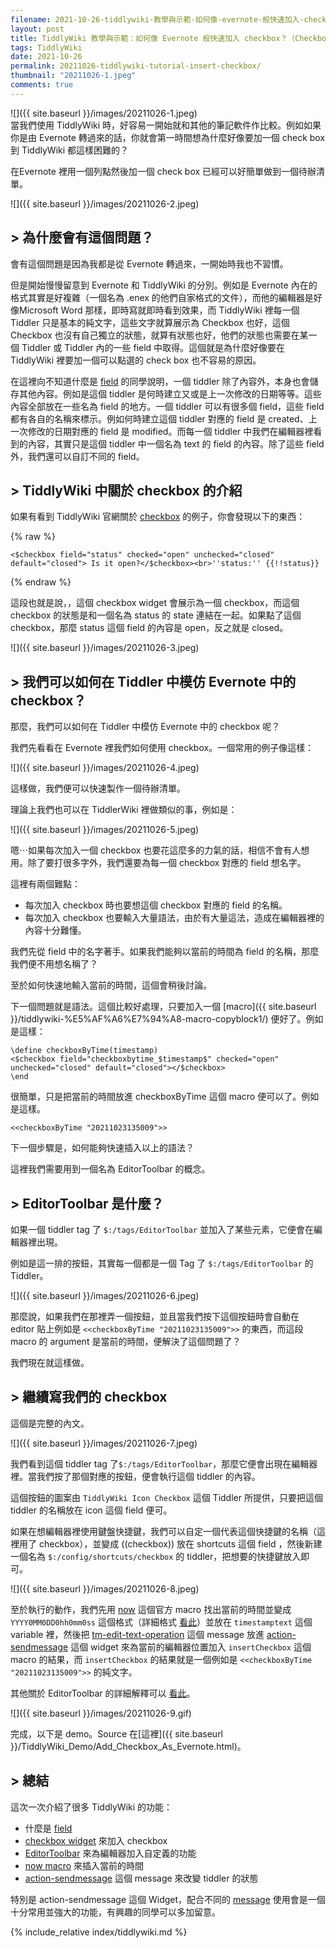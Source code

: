 ```yaml
---
filename: 2021-10-26-tiddlywiki-教學與示範-如何像-evernote-般快速加入-checkbox-checkboxwidget-editortoolbar-actionsendmessagewidget-.md
layout: post
title: TiddlyWiki 教學與示範：如何像 Evernote 般快速加入 checkbox？（CheckboxWidget、EditorToolbar、ActionSendMessageWidget）
tags: TiddlyWiki
date: 2021-10-26
permalink: 20211026-tiddlywiki-tutorial-insert-checkbox/
thumbnail: "20211026-1.jpeg"
comments: true
---
```


![]({{ site.baseurl }}/images/20211026-1.jpeg)  
當我們使用 TiddlyWiki 時，好容易一開始就和其他的筆記軟件作比較。例如如果你是由 Evernote 轉過來的話，你就會第一時間想為什麼好像要加一個 check box 到 TiddlyWiki 都這樣困難的？

在Evernote 裡用一個列點然後加一個 check box 已經可以好簡單做到一個待辦清單。

![]({{ site.baseurl }}/images/20211026-2.jpeg)

## > 為什麼會有這個問題？

會有這個問題是因為我都是從 Evernote 轉過來，一開始時我也不習慣。

但是開始慢慢留意到 Evernote 和 TiddlyWiki 的分別。例如是 Evernote 內在的格式其實是好複雜（一個名為 .enex 的他們自家格式的文件），而他的編輯器是好像Microsoft Word 那樣，即時寫就即時看到效果，而 TiddlyWiki 裡每一個 Tiddler 只是基本的純文字，這些文字就算展示為 Checkbox 也好，這個 Checkbox 也沒有自己獨立的狀態，就算有狀態也好，他們的狀態也需要在某一個 Tiddler 或 Tiddler 內的一些 field 中取得。這個就是為什麼好像要在 TiddlyWiki 裡要加一個可以點選的 check box 也不容易的原因。

在這裡向不知道什麼是 [field](https://tiddlywiki.com/#TiddlerFields) 的同學說明，一個 tiddler 除了內容外，本身也會儲存其他內容。例如是這個 tiddler 是何時建立又或是上一次修改的日期等等。這些內容全部放在一些名為 field 的地方。一個 tiddler 可以有很多個 field，這些 field 都有各自的名稱來標示。例如何時建立這個 tiddler 對應的 field 是 created、上一次修改的日期對應的 field 是 modified。而每一個 tiddler 中我們在編輯器裡看到的內容，其實只是這個 tiddler 中一個名為 text 的 field 的內容。除了這些 field 外，我們還可以自訂不同的 field。

## > TiddlyWiki 中關於 checkbox 的介紹

如果有看到 TiddlyWiki 官網關於 [checkbox](https://tiddlywiki.com/#CheckboxWidget) 的例子，你會發現以下的東西：

{% raw %}

	<$checkbox field="status" checked="open" unchecked="closed" default="closed"> Is it open?</$checkbox><br>''status:'' {{!!status}}

{% endraw %}

這段也就是說，，這個 checkbox widget 會展示為一個 checkbox，而這個 checkbox 的狀態是和一個名為 status 的 state 連結在一起。如果點了這個 checkbox，那麼 status 這個 field 的內容是 open，反之就是 closed。

![]({{ site.baseurl }}/images/20211026-3.jpeg)

## > 我們可以如何在 Tiddler 中模仿 Evernote 中的 checkbox？

那麼，我們可以如何在 Tiddler 中模仿 Evernote 中的 checkbox 呢？

我們先看看在 Evernote 裡我們如何使用 checkbox。一個常用的例子像這樣：

![]({{ site.baseurl }}/images/20211026-4.jpeg)

這樣做，我們便可以快速製作一個待辦清單。

理論上我們也可以在 TiddlerWiki 裡做類似的事，例如是：

![]({{ site.baseurl }}/images/20211026-5.jpeg)

嗯⋯如果每次加入一個 checkbox 也要花這麼多的力氣的話，相信不會有人想用。除了要打很多字外，我們還要為每一個 checkbox 對應的 field 想名字。

這裡有兩個難點：

* 每次加入 checkbox 時也要想這個 checkbox 對應的 field 的名稱。
* 每次加入 checkbox 也要輸入大量語法，由於有大量這法，造成在編輯器裡的內容十分難懂。

我們先從 field 中的名字著手。如果我們能夠以當前的時間為 field 的名稱，那麼我們便不用想名稱了？

至於如何快速地輸入當前的時間，這個會稍後討論。

下一個問題就是語法。這個比較好處理，只要加入一個 [macro]({{ site.baseurl }}/tiddlywiki-%E5%AF%A6%E7%94%A8-macro-copyblock1/) 便好了。例如是這樣：

	\define checkboxByTime(timestamp)
	<$checkbox field="checkboxbytime_$timestamp$" checked="open" unchecked="closed" default="closed"></$checkbox> 
	\end

很簡單，只是把當前的時間放進 checkboxByTime 這個 macro 便可以了。例如是這樣。

	<<checkboxByTime "20211023135009">>

下一個步驟是，如何能夠快速插入以上的語法？

這裡我們需要用到一個名為 EditorToolbar 的概念。

## > EditorToolbar 是什麼？

如果一個 tiddler tag 了 `$:/tags/EditorToolbar` 並加入了某些元素，它便會在編輯器裡出現。

例如是這一排的按鈕，其實每一個都是一個 Tag 了 `$:/tags/EditorToolbar` 的  Tiddler。

![]({{ site.baseurl }}/images/20211026-6.jpeg)

那麼說，如果我們在那裡弄一個按鈕，並且當我們按下這個按鈕時會自動在 editor 貼上例如是 `<<checkboxByTime "20211023135009">>` 的東西，而這段 macro 的 argument 是當前的時間，便解決了這個問題了？

我們現在就這樣做。

## > 繼續寫我們的 checkbox

這個是完整的內文。

![]({{ site.baseurl }}/images/20211026-7.jpeg)

我們看到這個 tiddler tag 了`$:/tags/EditorToolbar`，那麼它便會出現在編輯器裡。當我們按了那個對應的按鈕，便會執行這個 tiddler 的內容。

這個按鈕的圖案由 `TiddlyWiki Icon Checkbox` 這個 Tiddler 所提供，只要把這個 tiddler 的名稱放在 icon 這個 field 便可。

如果在想編輯器裡使用鍵盤快捷鍵，我們可以自定一個代表這個快捷鍵的名稱（這裡用了 checkbox），並變成 ((checkbox)) 放在 shortcuts 這個 field ，然後新建一個名為 `$:/config/shortcuts/checkbox` 的 tiddler，把想要的快捷鍵放入即可。

![]({{ site.baseurl }}/images/20211026-8.jpeg)

至於執行的動作，我們先用 [now](https://tiddlywiki.com/#now%20Macro) 這個官方 macro 找出當前的時間並變成 `YYYY0MM0DD0hh0mm0ss` 這個格式（詳細格式 [看此](https://tiddlywiki.com/#DateFormat)）並放在 `timestamptext` 這個 variable 裡，然後把 [tm-edit-text-operation](https://tiddlywiki.com/#WidgetMessage%3A%20tm-edit-text-operation) 這個 message 放進 [action-sendmessage](https://tiddlywiki.com/#ActionSendMessageWidget) 這個 widget 來為當前的編輯器位置加入 `insertCheckbox` 這個 macro 的結果，而 `insertCheckbox` 的結果就是一個例如是 `<<checkboxByTime "20211023135009">>` 的純文字。

其他關於 EditorToolbar 的詳細解釋可以 [看此](https://tiddlywiki.com/#How%20to%20create%20dynamic%20editor%20toolbar%20buttons)。

![]({{ site.baseurl }}/images/20211026-9.gif)

完成，以下是 demo。Source 在[這裡]({{ site.baseurl }}/TiddlyWiki_Demo/Add_Checkbox_As_Evernote.html)。

## > 總結

這次一次介紹了很多 TiddlyWiki 的功能：

* 什麼是 [field](https://tiddlywiki.com/#TiddlerFields)
* [checkbox widget](https://tiddlywiki.com/#CheckboxWidget) 來加入 checkbox
* [EditorToolbar](https://tiddlywiki.com/#How%20to%20create%20dynamic%20editor%20toolbar%20buttons) 來為編輯器加入自定義的功能
* [now macro](https://tiddlywiki.com/#now%20Macro) 來插入當前的時間
* [action-sendmessage](https://tiddlywiki.com/#ActionSendMessageWidget) 這個 message 來改變 tiddler 的狀態

特別是 action-sendmessage 這個 Widget，配合不同的 [message](https://tiddlywiki.com/#Messages) 使用會是一個十分常用並強大的功能，有興趣的同學可以多加留意。

{% include_relative index/tiddlywiki.md %}